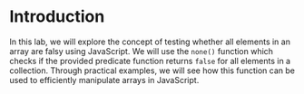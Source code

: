 # Introduction

In this lab, we will explore the concept of testing whether all elements in an array are falsy using JavaScript. We will use the `none()` function which checks if the provided predicate function returns `false` for all elements in a collection. Through practical examples, we will see how this function can be used to efficiently manipulate arrays in JavaScript.
